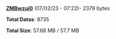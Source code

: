 [**ZMBwzui0**](/data/ZMBwzui0.txt) (07/02/23 - 07:22)- 2379 bytes

**Total Datas**: 8735

**Total Size**: 57.68 MB / 57.7 MB